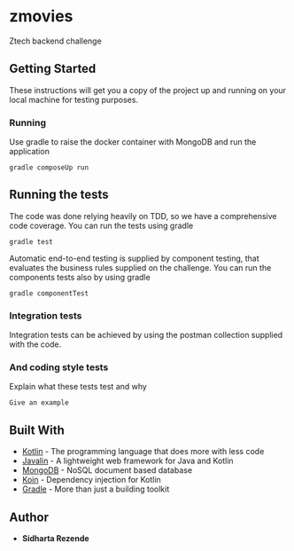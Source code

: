 # zmovies
Ztech backend challenge


## Getting Started

These instructions will get you a copy of the project up and running on your local machine for testing purposes. 

### Running

Use gradle to raise the docker container with MongoDB and run the application



```
gradle composeUp run
```

## Running the tests

The code was done relying heavily on TDD, so we have a comprehensive code coverage.
You can run the tests using gradle
```
gradle test
```
Automatic end-to-end testing is supplied by component testing, that evaluates the business rules supplied on the challenge. You can run the components tests also by using gradle
```
gradle componentTest
```

### Integration tests

Integration tests can be achieved by using the postman collection supplied with the code.

### And coding style tests

Explain what these tests test and why

```
Give an example
```

## Built With

* [Kotlin](https://kotlinlang.org/) - The programming language that does more with less code
* [Javalin](http://https://javalin.io/) - A lightweight web framework for Java and Kotlin
* [MongoDB](https://www.mongodb.com/) - NoSQL document based database
* [Koin](https://insert-koin.io/) - Dependency injection for Kotlin
* [Gradle](https://gradle.org/) - More than just a building toolkit

## Author

* **Sidharta Rezende** 



